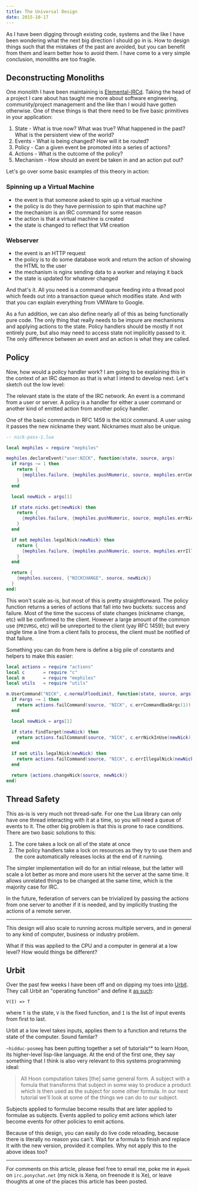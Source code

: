 ```yaml
---
title: The Universal Design
date: 2015-10-17
---
```


As I have been digging through existing code, systems and the like I have been wondering what the next big direction I should go in is. How to design things such that the mistakes of the past are avoided, but you can benefit from them and learn better how to avoid them. I have come to a very simple conclusion, monoliths are too fragile.

## Deconstructing Monoliths

One monolith I have been maintaining is [Elemental-IRCd](https://github.com/Elemental-IRCd/elemental-ircd). Taking the head of a project I care about has taught me more about software engineering, community/project management and the like than I would have gotten otherwise. One of these things is that there need to be five basic primitives in your application:

1. State - What is true now? What was true? What happened in the past? What is the persistent view of the world?
2. Events - What is being changed? How will it be routed?
3. Policy - Can a given event be promoted into a series of actions?
4. Actions - What is the outcome of the policy?
5. Mechanism - How should an event be taken in and an action put out?

Let's go over some basic examples of this theory in action:

### Spinning up a Virtual Machine

- the event is that someone asked to spin up a virtual machine
- the policy is do they have permission to spin that machine up?
- the mechanism is an IRC command for some reason
- the action is that a virtual machine is created
- the state is changed to reflect that VM creation

### Webserver

- the event is an HTTP request
- the policy is to do some database work and return the action of showing the HTML to the user
- the mechanism is nginx sending data to a worker and relaying it back
- the state is updated for whatever changed

And that's it. All you need is a command queue feeding into a thread pool which feeds out into a transaction queue which modifies state. And with that you can explain everything from VMWare to Google.

As a fun addition, we can also define nearly all of this as being functionally pure code. The only thing that really needs to be impure are mechanisms and applying actions to the state. Policy handlers should be mostly if not entirely pure, but also may need to access state not implicitly passed to it. The only difference between an event and an action is what they are called.

## Policy

Now, how would a policy handler work? I am going to be explaining this in the context of an IRC daemon as that is what I intend to develop next. Let's sketch out the low level:

The relevant state is the state of the IRC network. An event is a command from a user or server. A policy is a handler for either a user command or another kind of emitted action from another policy handler.

One of the basic commands in RFC 1459 is the `NICK` command. A user using it passes the new nickname they want. Nicknames must also be unique.

```lua
-- nick-pass-1.lua

local mephiles = require "mephiles"

mephiles.declareEvent("user:NICK", function(state, source, args)
  if #args ~= 1 then
    return {
      {mepliles.failure, {mephiles.pushNumeric, source, mephiles.errCommandBadArgc(1)}}
    }
  end

  local newNick = args[1]

  if state.nicks.get(newNick) then
    return {
      {mephiles.failure, {mephiles.pushNumeric, source, mephiles.errNickInUse(newNick)}}
    }
  end

  if not mephiles.legalNick(newNick) then
    return {
      {mephiles.failure, {mephiles.pushNumeric, source, mephiles.errIllegalNick(newNick)}}
    }
  end

  return {
    {mephiles.success, {"NICKCHANGE", source, newNick}}
  }
end)
```

This won't scale as-is, but most of this is pretty straightforward. The policy function returns a series of actions that fall into two buckets: success and failure. Most of the time the success of state changes (nickname change, etc) will be confirmed to the client. However a large amount of the common use (`PRIVMSG`, etc) will be unreported to the client (yay RFC 1459); but every single time a line from a client fails to process, the client must be notified of that failure.

Something you can do from here is define a big pile of constants and helpers to make this easier:

```lua
local actions = require "actions"
local c       = require "c"
local m       = require "mephiles"
local utils   = require "utils"

m.UserCommand("NICK", c.normalFloodLimit, function(state, source, args)
  if #args ~= 1 then
    return actions.failCommand(source, "NICK", c.errCommandBadArgc(1))
  end

  local newNick = args[1]

  if state.findTarget(newNick) then
    return actions.failCommand(source, "NICK", c.errNickInUse(newNick))
  end

  if not utils.legalNick(newNick) then
    return actions.failCommand(source, "NICK", c.errIllegalNick(newNick))
  end

  return {actions.changeNick(source, newNick)}
end)
```

## Thread Safety

This as-is is very much not thread-safe. For one the Lua library can only have one thread interacting with it at a time, so you will need a queue of events to it. The other big problem is that this is prone to race conditions. There are two basic solutions to this:

1. The core takes a lock on all of the state at once
2. The policy handlers take a lock on resources as they try to use them and the core automatically releases locks at the end of it running.

The simpler implementation will do for an initial release, but the latter will scale a lot better as more and more users hit the server at the same time. It allows unrelated things to be changed at the same time, which is the majority case for IRC.

In the future, federation of servers can be trivialized by passing the actions from one server to another if it is needed, and by implicitly trusting the actions of a remote server.

---

This design will also scale to running across multiple servers, and in general to any kind of computer, business or industry problem.

What if this was applied to the CPU and a computer in general at a low level? How would things be different?

## Urbit

Over the past few weeks I have been off and on dipping my toes into [Urbit](https://urbit.org). They call Urbit an "operating function" and define it [as such](https://web.archive.org/web/20151009033435/http://urbit.org/preview/~2015.9.25/materials/whitepaper#-definition):

    V(I) => T

where `T` is the state, `V` is the fixed function, and `I` is the list of input events from first to last.

Urbit at a low level takes inputs, applies them to a function and returns the state of the computer. Sound familar?

`~hidduc-posmeg` has been putting together a set of tutorials^\* to learn Hoon, its higher-level lisp-like language. At the end of the first one, they say something that I think is also very relevant to this systems programming ideal:

> All Hoon computation takes [the] same general form. A subject with a fomula that transforms that subject in some way to produce a product which is then used as the subject for some other formula. In our next tutorial we'll look at some of the things we can do to our subject.

Subjects applied to formulae become results that are later applied to formulae as subjects. Events applied to policy emit actions which later become events for other policies to emit actions.

Because of this design, you can easily do live code reloading, because there is literally no reason you can't. Wait for a formula to finish and replace it with the new version, provided it compiles. Why not apply this to the above ideas too?

---

For comments on this article, please feel free to email me, poke me in `#geek` on `irc.ponychat.net` (my nick is Xena, on freenode it is Xe), or leave thoughts at one of the places this article has been posted.

